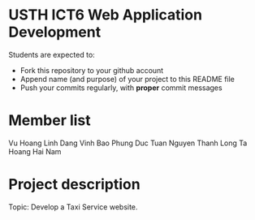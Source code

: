 USTH ICT6 Web Application Development
=====================================

Students are expected to:
* Fork this repository to your github account
* Append name (and purpose) of your project to this README file
* Push your commits regularly, with **proper** commit messages


Member list
=====================================

Vu Hoang Linh
Dang Vinh Bao
Phung Duc Tuan
Nguyen Thanh Long
Ta Hoang Hai Nam

Project description
=====================================

Topic: Develop a Taxi Service website.